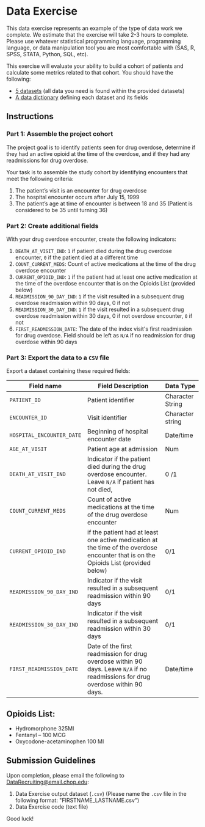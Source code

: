 # Data Exercise

This data exercise represents an example of the type of data work we complete. We estimate that the exercise will take 2-3 hours to complete. Please use whatever statistical programming language, programming language, or data manipulation tool you are most comfortable with (SAS, R, SPSS, STATA, Python, SQL, etc).

This exercise will evaluate your ability to build a cohort of patients and calculate some metrics related to that cohort. You should have the following:

- [5 datasets](datasets) (all data you need is found within the provided datasets)
- [A data dictionary](data-dictionary.xlsx) defining each dataset and its fields

## Instructions

### Part 1: Assemble the project cohort

The project goal is to identify patients seen for drug overdose, determine if they had an active opioid at the time of the overdose, and if they had any readmissions for drug overdose.

Your task is to assemble the study cohort by identifying encounters that meet the following criteria:

1. The patient’s visit is an encounter for drug overdose
2. The hospital encounter occurs after July 15, 1999
3. The patient’s age at time of encounter is between 18 and 35 (Patient is considered to be 35 until turning 36)

### Part 2: Create additional fields

With your drug overdose encounter, create the following indicators:

1. `DEATH_AT_VISIT_IND`: `1` if patient died during the drug overdose encounter, `0` if the patient died at a different time
2. `COUNT_CURRENT_MEDS`: Count of active medications at the time of the drug overdose encounter
3. `CURRENT_OPIOID_IND`: `1` if the patient had at least one active medication at the time of the overdose encounter that is on the Opioids List (provided below)
4. `READMISSION_90_DAY_IND`: `1` if the visit resulted in a subsequent drug overdose readmission within 90 days, 0 if not 
5. `READMISSION_30_DAY_IND`: `1` if the visit resulted in a subsequent drug overdose readmission within 30 days, 0 if not overdose encounter, `0` if not
6. `FIRST_READMISSION_DATE`: The date of the index visit's first readmission for drug overdose. Field should be left as `N/A` if no readmission for drug overdose within 90 days

### Part 3: Export the data to a `CSV` file

Export a dataset containing these required fields:

| Field name                | Field Description                                                                                                                  | Data Type        |
| ------------------------- | ---------------------------------------------------------------------------------------------------------------------------------- | ---------------- |
| `PATIENT_ID`              | Patient identifier                                                                                                                 | Character String |
| `ENCOUNTER_ID`            | Visit identifier                                                                                                                   | Character string |
| `HOSPITAL_ENCOUNTER_DATE` | Beginning of hospital encounter date                                                                                               | Date/time        |
| `AGE_AT_VISIT`            | Patient age at admission                                                                                                           | Num              |
| `DEATH_AT_VISIT_IND`      | Indicator if the patient died during the drug overdose encounter. Leave `N/A` if patient has not died,                             | 0 /1             |
| `COUNT_CURRENT_MEDS`      | Count of active medications at the time of the drug overdose encounter                          | Num              |
| `CURRENT_OPIOID_IND`      | if the patient had at least one active medication at the time of the overdose encounter that is on the Opioids List (provided below)     | 0/1              |
| `READMISSION_90_DAY_IND`  | Indicator if the visit resulted in a subsequent readmission within 90 days     | 0/1              |
| `READMISSION_30_DAY_IND`  | Indicator if the visit resulted in a subsequent readmission within 30 days     | 0/1              |
| `FIRST_READMISSION_DATE`  | Date of the first readmission for drug overdose within 90 days. Leave `N/A` if no readmissions for drug overdose within 90 days. | Date/time        |

## Opioids List:

- Hydromorphone 325Ml
- Fentanyl – 100 MCG
- Oxycodone-acetaminophen 100 Ml

## Submission Guidelines

Upon completion, please email the following to [DataRecruiting@email.chop.edu](mailto:DataRecruiting@email.chop.edu):

1. Data Exercise output dataset (`.csv`) (Please name the `.csv` file in the following format: "FIRSTNAME_LASTNAME.csv")
2. Data Exercise code (text file)

Good luck!

